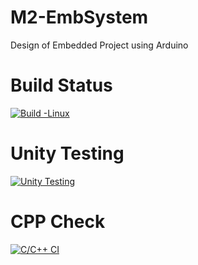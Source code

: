 # M2-EmbSystem
Design of Embedded Project using Arduino

# Build Status

[![Build -Linux](https://github.com/AnuragTiwari2000/M2-EmbSystem/actions/workflows/Build-Linux.yml/badge.svg)](https://github.com/AnuragTiwari2000/M2-EmbSystem/actions/workflows/Build-Linux.yml)

# Unity Testing

[![Unity Testing](https://github.com/AnuragTiwari2000/M2-EmbSystem/actions/workflows/unity.yml/badge.svg)](https://github.com/AnuragTiwari2000/M2-EmbSystem/actions/workflows/unity.yml)

# CPP Check

[![C/C++ CI](https://github.com/AnuragTiwari2000/M2-EmbSystem/actions/workflows/c-cpp.yml/badge.svg)](https://github.com/AnuragTiwari2000/M2-EmbSystem/actions/workflows/c-cpp.yml)
